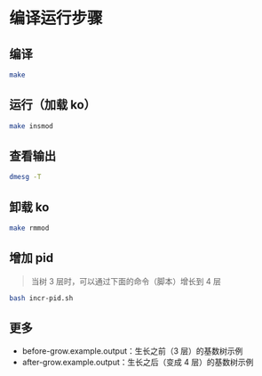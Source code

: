 # 编译运行步骤

## 编译

```bash
make
```

## 运行（加载 ko）

```bash
make insmod
```

## 查看输出

```bash
dmesg -T
```

## 卸载 ko

```bash
make rmmod
```

## 增加 pid

> 当树 3 层时，可以通过下面的命令（脚本）增长到 4 层

```bash
bash incr-pid.sh
```

## 更多

- before-grow.example.output：生长之前（3 层）的基数树示例
- after-grow.example.output：生长之后（变成 4 层）的基数树示例
